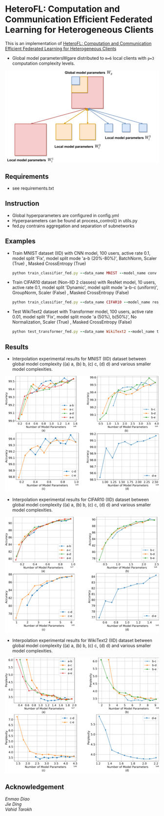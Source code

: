 # HeteroFL: Computation and Communication Efficient Federated Learning for Heterogeneous Clients
This is an implementation of [HeteroFL: Computation and Communication Efficient Federated Learning for Heterogeneous Clients](https://arxiv.org/abs/2010.01264)
- Global model parametersWgare distributed to `m=6` local clients with `p=3` computation complexity levels.
<img src="/asset/HeteroFL.png">


## Requirements
 - see requirements.txt

## Instruction

 - Global hyperparameters are configured in config.yml
 - Hyperparameters can be found at process_control() in utils.py 
 - fed.py contrains aggregation and separation of subnetworks

## Examples
 - Train MNIST dataset (IID) with CNN model, 100 users, active rate 0.1, model split 'Fix', model split mode 'a-b (20%-80%)', BatchNorm, Scaler (True) , Masked CrossEntropy (True)
    ```ruby
    python train_classifier_fed.py --data_name MNIST --model_name conv --control_name 1_100_0.1_iid_fix_a2-b8_bn_1_1
    ```
 - Train CIFAR10 dataset (Non-IID 2 classes) with ResNet model, 10 users, active rate 0.1, model split 'Dynamic', model split mode 'a-b-c (uniform)', GroupNorm, Scaler (False) , Masked CrossEntropy (False)
    ```ruby
    python train_classifier_fed.py --data_name CIFAR10 --model_name resnet18 --control_name 1_10_0.1_non-iid-2_dynamic_a1-b1-c1_gn_0_0
    ```
 - Test WikiText2 dataset with Transformer model, 100 users, active rate 0.01, model split 'Fix', model split mode 'a (50%), b(50%)', No Normalization, Scaler (True) , Masked CrossEntropy (False)
    ```ruby
    python test_transformer_fed.py --data_name WikiText2 --model_name transformer --control_name 1_100_0.01_iid_fix_a5-b5_none_1_0
    ```
## Results
- Interpolation experimental results for MNIST (IID) dataset between global model complexity ((a) a, (b) b, (c) c, (d) d) and various smaller model complexities.

![MNIST_interp_iid](/asset/MNIST_interp_iid.png)

- Interpolation experimental results for CIFAR10 (IID) dataset between global model complexity ((a) a, (b) b, (c) c, (d) d) and various smaller model complexities.

![CIFAR10_interp_iid](/asset/CIFAR10_interp_iid.png)

- Interpolation experimental results for WikiText2 (IID) dataset between global model complexity ((a) a, (b) b, (c) c, (d) d) and various smaller model complexities.

![WikiText2_interp_iid](/asset/WikiText2_interp_iid.png)

## Acknowledgement
*Enmao Diao  
Jie Ding  
Vahid Tarokh*
